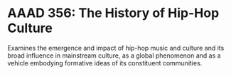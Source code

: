 # AAAD 356: The History of Hip-Hop Culture

Examines the emergence and impact of hip-hop music and culture and its broad influence in mainstream culture, as a global phenomenon and as a vehicle embodying formative ideas of its constituent communities.